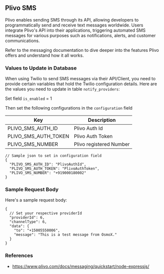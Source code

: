 ## Plivo SMS

Plivo enables sending SMS through its API, allowing developers to programmatically send and receive text messages worldwide. Users integrate Plivo's API into their applications, triggering automated SMS messages for various purposes such as notifications, alerts, and customer communications.

Refer to the messaging documentation to dive deeper into the features Plivo offers and understand how it all works.

### Values to Update in Database

When using Twilio to send SMS messages via their API/Client, you need to provide certain variables that hold the Twilio configuration details. Here are the values you need to update in table `notify_providers`:

Set field `is_enabled` = 1

Then set the following configurations in the `configuration` field

| Key             | Description     |
|-----------------|-----------------|
| PLIVO_SMS_AUTH_ID    | Plivo Auth Id |
| PLIVO_SMS_AUTH_TOKEN | Plivo Auth Token |
| PLIVO_SMS_NUMBER     | Plivo registered Number |

```jsonc
// Sample json to set in configuration field
{
  "PLIVO_SMS_AUTH_ID": "PlivoAuthId",
  "PLIVO_SMS_AUTH_TOKEN": "PlivoAuthToken",
  "PLIVO_SMS_NUMBER": "+919000180002"
}
```

### Sample Request Body

Here's a sample request body:

```jsonc
{
  // Set your respective providerId
  "providerId": 6,
  "channelType": 6,
  "data": {
    "to": "+15005550006",
    "message": "This is a test message from OsmoX."
  }
}
```

### References

- https://www.plivo.com/docs/messaging/quickstart/node-expressjs/
